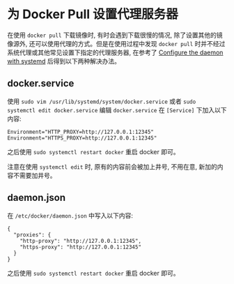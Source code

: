 # 为 Docker Pull 设置代理服务器


在使用 `docker pull` 下载镜像时, 有时会遇到下载很慢的情况, 除了设置其他的镜像源外, 还可以使用代理的方式。但是在使用过程中发现 `docker pull` 时并不经过系统代理或其他常见设置下指定的代理服务器, 在参考了 [Configure the daemon with systemd](https://docs.docker.com/config/daemon/systemd/) 后得到以下两种解决办法。

## docker.service
使用 `sudo vim /usr/lib/systemd/system/docker.service` 或者 `sudo systemctl edit docker.service` 编辑 `docker.service` 在 `[Service]` 下加入以下内容:
```
Environment="HTTP_PROXY=http://127.0.0.1:12345"
Environment="HTTPS_PROXY=http://127.0.0.1:12345"
```

之后使用 `sudo systemctl restart docker` 重启 docker 即可。

注意在使用 `systemctl edit` 时, 原有的内容前会被加上井号, 不用在意, 新加的内容不需要加井号。

## daemon.json
在 `/etc/docker/daemon.json` 中写入以下内容:
```
{
  "proxies": {
    "http-proxy": "http://127.0.0.1:12345",
    "https-proxy": "http://127.0.0.1:12345"
  }
}
```

之后使用 `sudo systemctl restart docker` 重启 docker 即可。
